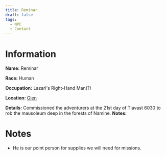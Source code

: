 ```yaml
---
title: Reminar
draft: false
tags:
  - NPC
  - Contact
---
```

# Information
**Name:** Reminar 

**Race:** Human 

**Occupation:** Lazari's Right-Hand Man(?) 

**Location:** [Gien](Dungeons%20and%20Dragons/5.%20Locations/Agnor/Gien.md)

**Details:** Commissioned the adventurers at the 21st day of Tiavast 6030 to rob the mausoleum deep in the forests of Namine. **Notes:**

# Notes
- He is our point person for supplies we will need for missions.